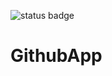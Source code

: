 
![status badge](https://github.com/yinkaolu/githubapp/workflows/android_ci/badge.svg)
# GithubApp
 
